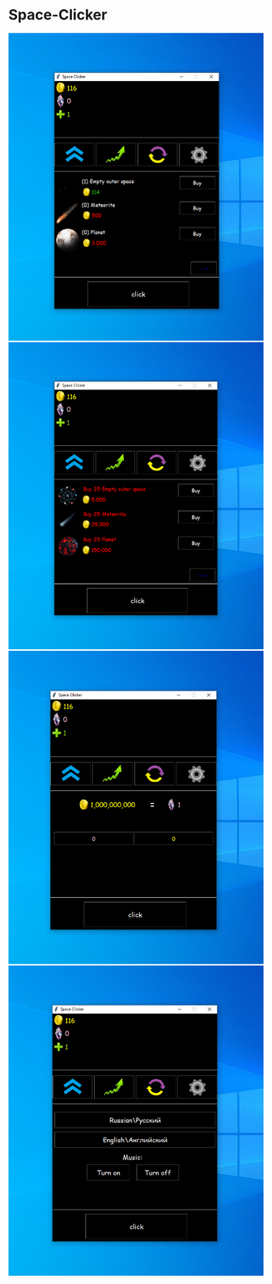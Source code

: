 # Space-Clicker
![alt text](screenshots/upgrade.png)
![alt text](screenshots/imp.png)
![alt text](screenshots/converter.png)
![alt text](screenshots/settings.png)

